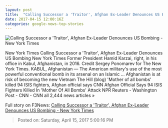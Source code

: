 ```yaml
---
layout: post
title:  "Calling Successor a 'Traitor', Afghan Ex-Leader Denounces US Bombing - New York Times"
date: 2017-04-15 12:00:16Z
categories: google-news-top-stories
---
```


![Calling Successor a 'Traitor', Afghan Ex-Leader Denounces US Bombing - New York Times](https://static01.nyt.com/images/2017/04/15/world/asia/afghanistan-img3/afghanistan-img3-facebookJumbo.jpg)

New York Times Calling Successor a 'Traitor', Afghan Ex-Leader Denounces US Bombing New York Times Former President Hamid Karzai, right, in his office in Kabul, Afghanistan, in 2016. Credit Sergey Ponomarev for The New York Times. KABUL, Afghanistan — The American military's use of the most powerful conventional bomb in its arsenal on an Islamic ... Afghanistan is at risk of becoming the new Vietnam The Hill (blog) 'Mother of all bombs' killed 94 ISIS fighters, Afghan official says CNN Afghan Official Says 94 ISIS Fighters Killed In 'Mother Of All Bombs' Attack NPR Reuters - Washington Post - CNN - CNN all 2,444 news articles »


Full story on F3News: [Calling Successor a 'Traitor', Afghan Ex-Leader Denounces US Bombing - New York Times](http://www.f3nws.com/n/jdFb3D)

> Posted on: Saturday, April 15, 2017 5:00:16 PM
